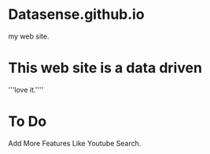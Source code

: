 # Datasense.github.io
my web site.
# This web site is a data driven
'''love it.''''
# To Do
Add More Features Like Youtube Search.

